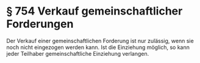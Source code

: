 # § 754 Verkauf gemeinschaftlicher Forderungen
Der Verkauf einer gemeinschaftlichen Forderung ist nur zulässig, wenn sie noch nicht eingezogen werden kann. Ist die Einziehung möglich, so kann jeder Teilhaber gemeinschaftliche Einziehung verlangen.